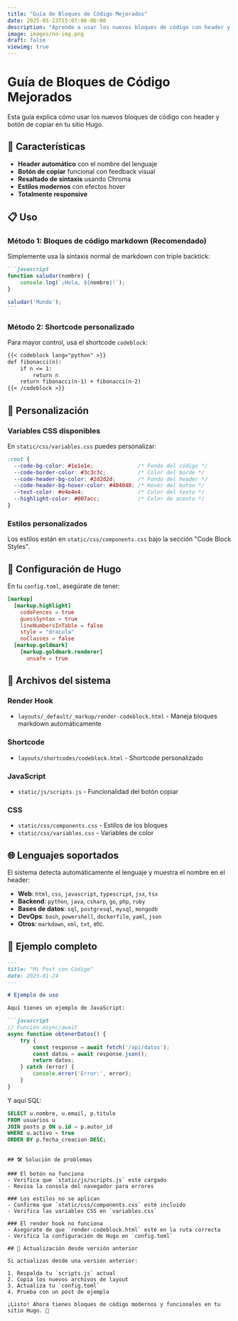 ```yaml
---
title: "Guía de Bloques de Código Mejorados"
date: 2025-05-23T15:07:06-06:00
description: "Aprende a usar los nuevos bloques de código con header y botón de copiar en Hugo"
image: images/no-img.png
draft: false
viewimg: true
---
```


# Guía de Bloques de Código Mejorados

Esta guía explica cómo usar los nuevos bloques de código con header y botón de copiar en tu sitio Hugo.

## 🚀 Características

- **Header automático** con el nombre del lenguaje
- **Botón de copiar** funcional con feedback visual
- **Resaltado de sintaxis** usando Chroma
- **Estilos modernos** con efectos hover
- **Totalmente responsive**

## 📋 Uso

### Método 1: Bloques de código markdown (Recomendado)

Simplemente usa la sintaxis normal de markdown con triple backtick:

````markdown
```javascript
function saludar(nombre) {
    console.log(`¡Hola, ${nombre}!`);
}

saludar('Mundo');
```
````

### Método 2: Shortcode personalizado

Para mayor control, usa el shortcode `codeblock`:

```markdown
{{< codeblock lang="python" >}}
def fibonacci(n):
    if n <= 1:
        return n
    return fibonacci(n-1) + fibonacci(n-2)
{{< /codeblock >}}
```

## 🎨 Personalización

### Variables CSS disponibles

En `static/css/variables.css` puedes personalizar:

```css
:root {
  --code-bg-color: #1e1e1e;              /* Fondo del código */
  --code-border-color: #3c3c3c;          /* Color del borde */
  --code-header-bg-color: #2d2d2d;       /* Fondo del header */
  --code-header-bg-hover-color: #404040; /* Hover del botón */
  --text-color: #e4e4e4;                 /* Color del texto */
  --highlight-color: #007acc;            /* Color de acento */
}
```

### Estilos personalizados

Los estilos están en `static/css/components.css` bajo la sección "Code Block Styles".

## 🔧 Configuración de Hugo

En tu `config.toml`, asegúrate de tener:

```toml
[markup]
  [markup.highlight]
    codeFences = true
    guessSyntax = true
    lineNumbersInTable = false
    style = "dracula"
    noClasses = false
  [markup.goldmark]
    [markup.goldmark.renderer]
      unsafe = true
```

## 📁 Archivos del sistema

### Render Hook
- `layouts/_default/_markup/render-codeblock.html` - Maneja bloques markdown automáticamente

### Shortcode
- `layouts/shortcodes/codeblock.html` - Shortcode personalizado

### JavaScript
- `static/js/scripts.js` - Funcionalidad del botón copiar

### CSS
- `static/css/components.css` - Estilos de los bloques
- `static/css/variables.css` - Variables de color

## 🌐 Lenguajes soportados

El sistema detecta automáticamente el lenguaje y muestra el nombre en el header:

- **Web**: `html`, `css`, `javascript`, `typescript`, `jsx`, `tsx`
- **Backend**: `python`, `java`, `csharp`, `go`, `php`, `ruby`
- **Bases de datos**: `sql`, `postgresql`, `mysql`, `mongodb`
- **DevOps**: `bash`, `powershell`, `dockerfile`, `yaml`, `json`
- **Otros**: `markdown`, `xml`, `txt`, etc.

## 🎯 Ejemplo completo

```markdown
---
title: "Mi Post con Código"
date: 2025-01-24
---

# Ejemplo de uso

Aquí tienes un ejemplo de JavaScript:

```javascript
// Función async/await
async function obtenerDatos() {
    try {
        const response = await fetch('/api/datos');
        const datos = await response.json();
        return datos;
    } catch (error) {
        console.error('Error:', error);
    }
}
```

Y aquí SQL:

```sql
SELECT u.nombre, u.email, p.titulo
FROM usuarios u
JOIN posts p ON u.id = p.autor_id
WHERE u.activo = true
ORDER BY p.fecha_creacion DESC;
```
```

## 🛠️ Solución de problemas

### El botón no funciona
- Verifica que `static/js/scripts.js` esté cargado
- Revisa la consola del navegador para errores

### Los estilos no se aplican
- Confirma que `static/css/components.css` esté incluido
- Verifica las variables CSS en `variables.css`

### El render hook no funciona
- Asegúrate de que `render-codeblock.html` esté en la ruta correcta
- Verifica la configuración de Hugo en `config.toml`

## 🔄 Actualización desde versión anterior

Si actualizas desde una versión anterior:

1. Respalda tu `scripts.js` actual
2. Copia los nuevos archivos de layout
3. Actualiza tu `config.toml`
4. Prueba con un post de ejemplo

¡Listo! Ahora tienes bloques de código modernos y funcionales en tu sitio Hugo. 🎉